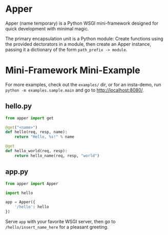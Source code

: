 Apper
=====

Apper (name temporary) is a Python WSGI mini-framework designed for quick development with minimal magic.

The primary encapsulation unit is a Python module: Create functions using the provided dectorators in a module, then create an Apper instance, passing it a dictionary of the form `path_prefix -> module`.

Mini-Framework Mini-Example
=======

For more examples, check out the `examples/` dir, or for an insta-demo, run `python -m examples.sample.main` and go to [http://localhost:8080/](http://localhost:8080/).

hello.py
--------

```python
from apper import get

@get("<name>")
def hello(req, resp, name):
    return "Hello, %s!" % name

@get
def hello_world(req, resp):
    return hello_name(req, resp, "world")
```

app.py
------

```python
from apper import Apper

import hello

app = Apper({
    '/hello': hello
})
```

Serve `app` with your favorite WSGI server, then go to `/hello/insert_name_here` for a pleasant greeting.

